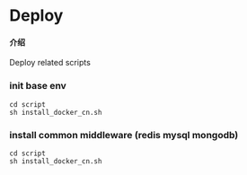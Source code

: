 # Deploy

#### 介绍
Deploy related scripts

### init base env
 
```shell
cd script
sh install_docker_cn.sh
```

### install common middleware (redis mysql mongodb)

```shell
cd script
sh install_docker_cn.sh
```
